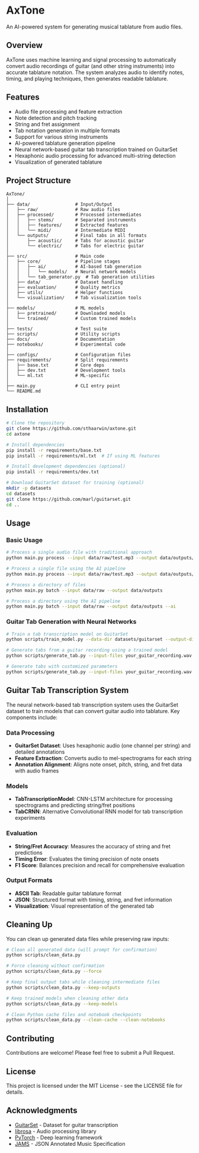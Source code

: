# AxTone

An AI-powered system for generating musical tablature from audio files.

## Overview

AxTone uses machine learning and signal processing to automatically convert audio recordings of guitar (and other string instruments) into accurate tablature notation. The system analyzes audio to identify notes, timing, and playing techniques, then generates readable tablature.

## Features

- Audio file processing and feature extraction
- Note detection and pitch tracking
- String and fret assignment
- Tab notation generation in multiple formats
- Support for various string instruments
- AI-powered tablature generation pipeline
- Neural network-based guitar tab transcription trained on GuitarSet
- Hexaphonic audio processing for advanced multi-string detection
- Visualization of generated tablature

## Project Structure

```
AxTone/
│
├── data/                 # Input/Output
│   ├── raw/              # Raw audio files
│   ├── processed/        # Processed intermediates
│   │   ├── stems/        # Separated instruments
│   │   ├── features/     # Extracted features
│   │   └── midi/         # Intermediate MIDI
│   └── outputs/          # Final tabs in all formats
│       ├── acoustic/     # Tabs for acoustic guitar
│       └── electric/     # Tabs for electric guitar
│
├── src/                  # Main code
│   ├── core/             # Pipeline stages
│   │   ├── ai/           # AI-based tab generation
│   │   │   └── models/   # Neural network models
│   │   └── tab_generator.py  # Tab generation utilities
│   ├── data/             # Dataset handling
│   ├── evaluation/       # Quality metrics
│   ├── utils/            # Helper functions
│   └── visualization/    # Tab visualization tools
│
├── models/               # ML models
│   ├── pretrained/       # Downloaded models
│   └── trained/          # Custom trained models
│
├── tests/                # Test suite
├── scripts/              # Utility scripts
├── docs/                 # Documentation
├── notebooks/            # Experimental code
│
├── configs/              # Configuration files
├── requirements/         # Split requirements
│   ├── base.txt          # Core deps
│   ├── dev.txt           # Development tools
│   └── ml.txt            # ML-specific
│
├── main.py               # CLI entry point
└── README.md 
```

## Installation

```bash
# Clone the repository
git clone https://github.com/sthaarwin/axtone.git
cd axtone

# Install dependencies
pip install -r requirements/base.txt
pip install -r requirements/ml.txt  # If using ML features

# Install development dependencies (optional)
pip install -r requirements/dev.txt

# Download GuitarSet dataset for training (optional)
mkdir -p datasets
cd datasets
git clone https://github.com/marl/guitarset.git
cd ..
```

## Usage

### Basic Usage

```bash
# Process a single audio file with traditional approach
python main.py process --input data/raw/test.mp3 --output data/outputs/test.tab

# Process a single file using the AI pipeline
python main.py process --input data/raw/test.mp3 --output data/outputs/test.tab --ai

# Process a directory of files
python main.py batch --input data/raw --output data/outputs

# Process a directory using the AI pipeline
python main.py batch --input data/raw --output data/outputs --ai
```

### Guitar Tab Generation with Neural Networks

```bash
# Train a tab transcription model on GuitarSet
python scripts/train_model.py --data-dir datasets/guitarset --output-dir models/trained --epochs 100

# Generate tabs from a guitar recording using a trained model
python scripts/generate_tab.py --input-files your_guitar_recording.wav --model-path models/trained/tab_model_TIMESTAMP/models/best_model.pt --visualize

# Generate tabs with customized parameters
python scripts/generate_tab.py --input-files your_guitar_recording.wav --model-path models/trained/tab_model_TIMESTAMP/models/best_model.pt --threshold 0.4 --resolution 0.25 --min-note-duration 0.1 --export-json --visualize
```

## Guitar Tab Transcription System

The neural network-based tab transcription system uses the GuitarSet dataset to train models that can convert guitar audio into tablature. Key components include:

### Data Processing
- **GuitarSet Dataset**: Uses hexaphonic audio (one channel per string) and detailed annotations
- **Feature Extraction**: Converts audio to mel-spectrograms for each string
- **Annotation Alignment**: Aligns note onset, pitch, string, and fret data with audio frames

### Models
- **TabTranscriptionModel**: CNN-LSTM architecture for processing spectrograms and predicting string/fret positions
- **TabCRNN**: Alternative Convolutional RNN model for tab transcription experiments

### Evaluation
- **String/Fret Accuracy**: Measures the accuracy of string and fret predictions
- **Timing Error**: Evaluates the timing precision of note onsets
- **F1 Score**: Balances precision and recall for comprehensive evaluation

### Output Formats
- **ASCII Tab**: Readable guitar tablature format
- **JSON**: Structured format with timing, string, and fret information
- **Visualization**: Visual representation of the generated tab

## Cleaning Up

You can clean up generated data files while preserving raw inputs:

```bash
# Clean all generated data (will prompt for confirmation)
python scripts/clean_data.py

# Force cleaning without confirmation
python scripts/clean_data.py --force

# Keep final output tabs while cleaning intermediate files
python scripts/clean_data.py --keep-outputs

# Keep trained models when cleaning other data
python scripts/clean_data.py --keep-models

# Clean Python cache files and notebook checkpoints
python scripts/clean_data.py --clean-cache --clean-notebooks
```

## Contributing

Contributions are welcome! Please feel free to submit a Pull Request.

## License

This project is licensed under the MIT License - see the LICENSE file for details.

## Acknowledgments

- [GuitarSet](https://github.com/marl/guitarset) - Dataset for guitar transcription
- [librosa](https://librosa.org/) - Audio processing library
- [PyTorch](https://pytorch.org/) - Deep learning framework
- [JAMS](https://github.com/marl/jams) - JSON Annotated Music Specification

